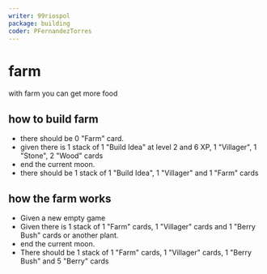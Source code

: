 ```yaml
---
writer: 99riospol
package: building
coder: PFernandezTorres
---
```

# farm

with farm you can get more food

 ## how to build farm

 * there should be 0 "Farm" card.
 * given there is 1 stack of 1 "Build Idea" at level 2 and 6 XP, 1 "Villager", 1 "Stone", 2 "Wood" cards
 * end the current moon.
 * there should be 1 stack of 1 "Build Idea", 1 "Villager" and 1 "Farm" cards

## how the farm works

 * Given a new empty game
 * Given there is 1 stack of 1 "Farm" cards, 1 "Villager" cards and 1 "Berry Bush" cards or another plant.
 * end the current moon.
 * There should be 1 stack of 1 "Farm" cards, 1 "Villager" cards, 1 "Berry Bush" and 5 "Berry" cards

